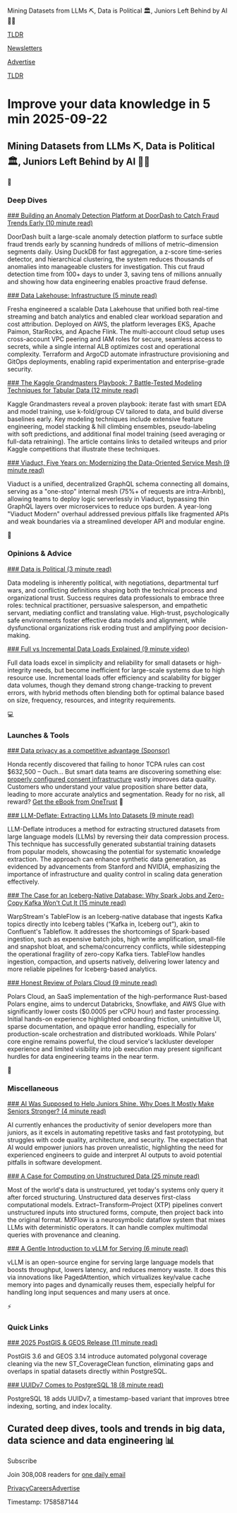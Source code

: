Mining Datasets from LLMs ⛏️, Data is Political 🏛️, Juniors Left Behind by AI 👨‍💻

[TLDR](/)

[Newsletters](/newsletters)

[Advertise](https://advertise.tldr.tech/)

[TLDR](/)

# Improve your data knowledge in 5 min 2025-09-22

## Mining Datasets from LLMs ⛏️, Data is Political 🏛️, Juniors Left Behind by AI 👨‍💻

📱

### Deep Dives

[### Building an Anomaly Detection Platform at DoorDash to Catch Fraud Trends Early (10 minute read)](https://careersatdoordash.com/blog/doordash-anomaly-detection-platform-to-catch-fraud-trends/?utm_source=tldrdata)

DoorDash built a large-scale anomaly detection platform to surface subtle fraud trends early by scanning hundreds of millions of metric–dimension segments daily. Using DuckDB for fast aggregation, a z-score time-series detector, and hierarchical clustering, the system reduces thousands of anomalies into manageable clusters for investigation. This cut fraud detection time from 100+ days to under 3, saving tens of millions annually and showing how data engineering enables proactive fraud defense.

[### Data Lakehouse: Infrastructure (5 minute read)](https://medium.com/fresha-data-engineering/data-lakehouse-infrastructure-218d1c0776aa?utm_source=tldrdata)

Fresha engineered a scalable Data Lakehouse that unified both real-time streaming and batch analytics and enabled clear workload separation and cost attribution. Deployed on AWS, the platform leverages EKS, Apache Paimon, StarRocks, and Apache Flink. The multi-account cloud setup uses cross-account VPC peering and IAM roles for secure, seamless access to secrets, while a single internal ALB optimizes cost and operational complexity. Terraform and ArgoCD automate infrastructure provisioning and GitOps deployments, enabling rapid experimentation and enterprise-grade security.

[### The Kaggle Grandmasters Playbook: 7 Battle-Tested Modeling Techniques for Tabular Data (12 minute read)](https://developer.nvidia.com/blog/the-kaggle-grandmasters-playbook-7-battle-tested-modeling-techniques-for-tabular-data/?utm_source=tldrdata)

Kaggle Grandmasters reveal a proven playbook: iterate fast with smart EDA and model training, use k-fold/group CV tailored to data, and build diverse baselines early. Key modeling techniques include extensive feature engineering, model stacking & hill climbing ensembles, pseudo-labeling with soft predictions, and additional final model training (seed averaging or full-data retraining). The article contains links to detailed writeups and prior Kaggle competitions that illustrate these techniques.

[### Viaduct, Five Years on: Modernizing the Data-Oriented Service Mesh (9 minute read)](https://medium.com/airbnb-engineering/viaduct-five-years-on-modernizing-the-data-oriented-service-mesh-e66397c9e9a9?utm_source=tldrdata)

Viaduct is a unified, decentralized GraphQL schema connecting all domains, serving as a "one-stop" internal mesh (75%+ of requests are intra-Airbnb), allowing teams to deploy logic serverlessly in Viaduct, bypassing thin GraphQL layers over microservices to reduce ops burden. A year-long "Viaduct Modern" overhaul addressed previous pitfalls like fragmented APIs and weak boundaries via a streamlined developer API and modular engine.

🚀

### Opinions & Advice

[### Data is Political (3 minute read)](https://practicaldatamodeling.substack.com/p/data-is-political?utm_source=tldrdata)

Data modeling is inherently political, with negotiations, departmental turf wars, and conflicting definitions shaping both the technical process and organizational trust. Success requires data professionals to embrace three roles: technical practitioner, persuasive salesperson, and empathetic servant, mediating conflict and translating value. High-trust, psychologically safe environments foster effective data models and alignment, while dysfunctional organizations risk eroding trust and amplifying poor decision-making.

[### Full vs Incremental Data Loads Explained (9 minute video)](https://www.confessionsofadataguy.com/full-vs-incremental-data-loads-explained/?utm_source=tldrdata)

Full data loads excel in simplicity and reliability for small datasets or high-integrity needs, but become inefficient for large-scale systems due to high resource use. Incremental loads offer efficiency and scalability for bigger data volumes, though they demand strong change-tracking to prevent errors, with hybrid methods often blending both for optimal balance based on size, frequency, resources, and integrity requirements.

💻

### Launches & Tools

[### Data privacy as a competitive advantage (Sponsor)](https://www.onetrust.com/resources/tldr-csyn/the-strategic-guide-to-consent-and-preferences-ebook/?utm_source=tldrdata)

Honda recently discovered that failing to honor TCPA rules can cost $632,500 – Ouch… But smart data teams are discovering something else: [properly configured consent infrastructure](https://www.onetrust.com/resources/tldr-csyn/the-strategic-guide-to-consent-and-preferences-ebook/) vastly improves data quality. Customers who understand your value proposition share better data, leading to more accurate analytics and segmentation. Ready for no risk, all reward? [Get the eBook from OneTrust](https://www.onetrust.com/resources/tldr-csyn/the-strategic-guide-to-consent-and-preferences-ebook/) 📘

[### LLM-Deflate: Extracting LLMs Into Datasets (9 minute read)](https://www.scalarlm.com/blog/llm-deflate-extracting-llms-into-datasets/?utm_source=tldrdata)

LLM-Deflate introduces a method for extracting structured datasets from large language models (LLMs) by reversing their data compression process. This technique has successfully generated substantial training datasets from popular models, showcasing the potential for systematic knowledge extraction. The approach can enhance synthetic data generation, as evidenced by advancements from Stanford and NVIDIA, emphasizing the importance of infrastructure and quality control in scaling data generation effectively.

[### The Case for an Iceberg-Native Database: Why Spark Jobs and Zero-Copy Kafka Won't Cut It (15 minute read)](https://www.warpstream.com/blog/the-case-for-an-iceberg-native-database-why-spark-jobs-and-zero-copy-kafka-wont-cut-it?utm_source=tldrdata)

WarpStream's TableFlow is an Iceberg-native database that ingests Kafka topics directly into Iceberg tables (“Kafka in, Iceberg out”), akin to Confluent's Tableflow. It addresses the shortcomings of Spark-based ingestion, such as expensive batch jobs, high write amplification, small-file and snapshot bloat, and schema/concurrency conflicts, while sidestepping the operational fragility of zero-copy Kafka tiers. TableFlow handles ingestion, compaction, and upserts natively, delivering lower latency and more reliable pipelines for Iceberg-based analytics.

[### Honest Review of Polars Cloud (9 minute read)](https://dataengineeringcentral.substack.com/p/honest-review-of-polars-cloud?utm_source=tldrdata)

Polars Cloud, an SaaS implementation of the high-performance Rust-based Polars engine, aims to undercut Databricks, Snowflake, and AWS Glue with significantly lower costs ($0.0005 per vCPU hour) and faster processing. Initial hands-on experience highlighted onboarding friction, unintuitive UI, sparse documentation, and opaque error handling, especially for production-scale orchestration and distributed workloads. While Polars' core engine remains powerful, the cloud service's lackluster developer experience and limited visibility into job execution may present significant hurdles for data engineering teams in the near term.

🎁

### Miscellaneous

[### AI Was Supposed to Help Juniors Shine. Why Does It Mostly Make Seniors Stronger? (4 minute read)](https://elma.dev/notes/ai-makes-seniors-stronger/?utm_source=tldrdata)

AI currently enhances the productivity of senior developers more than juniors, as it excels in automating repetitive tasks and fast prototyping, but struggles with code quality, architecture, and security. The expectation that AI would empower juniors has proven unrealistic, highlighting the need for experienced engineers to guide and interpret AI outputs to avoid potential pitfalls in software development.

[### A Case for Computing on Unstructured Data (25 minute read)](https://arxiv.org/pdf/2509.14601?utm_source=tldrdata)

Most of the world's data is unstructured, yet today's systems only query it after forced structuring. Unstructured data deserves first-class computational models. Extract–Transform–Project (XTP) pipelines convert unstructured inputs into structured forms, compute, then project back into the original format. MXFlow is a neurosymbolic dataflow system that mixes LLMs with deterministic operators. It can handle complex multimodal queries with provenance and cleaning.

[### A Gentle Introduction to vLLM for Serving (6 minute read)](https://www.kdnuggets.com/a-gentle-introduction-to-vllm-for-serving?utm_source=tldrdata)

vLLM is an open-source engine for serving large language models that boosts throughput, lowers latency, and reduces memory waste. It does this via innovations like PagedAttention, which virtualizes key/value cache memory into pages and dynamically reuses them, especially helpful for handling long input sequences and many users at once.

⚡️

### Quick Links

[### 2025 PostGIS & GEOS Release (11 minute read)](https://www.crunchydata.com/blog/2025-postgis-and-geos-release?utm_source=tldrdata)

PostGIS 3.6 and GEOS 3.14 introduce automated polygonal coverage cleaning via the new ST\_CoverageClean function, eliminating gaps and overlaps in spatial datasets directly within PostgreSQL.

[### UUIDv7 Comes to PostgreSQL 18 (8 minute read)](https://www.thenile.dev/blog/uuidv7?utm_source=tldrdata)

PostgreSQL 18 adds UUIDv7, a timestamp-based variant that improves btree indexing, sorting, and index locality.

## Curated deep dives, tools and trends in big data, data science and data engineering 📊

Subscribe

Join 308,008 readers for [one daily email](/api/latest/data)

[Privacy](/privacy)[Careers](https://jobs.ashbyhq.com/tldr.tech)[Advertise](/data/advertise)

Timestamp: 1758587144